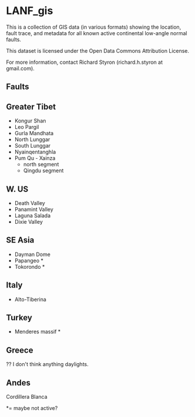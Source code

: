 LANF_gis
========

This is a collection of GIS data (in various formats) showing the location,
fault trace, and metadata for all known active continental low-angle normal 
faults.

This dataset is licensed under the Open Data Commons Attribution License.

For more information, contact Richard Styron (richard.h.styron at gmail.com).

## Faults

Greater Tibet
------
- Kongur Shan
- Leo Pargil
- Gurla Mandhata
- North Lunggar
- South Lunggar
- Nyainqentanghla
- Pum Qu - Xainza
  - north segment
  - Qingdu segment


W. US
-----
- Death Valley
- Panamint Valley
- Laguna Salada
- Dixie Valley

SE Asia
-------
- Dayman Dome
- Papangeo *
- Tokorondo *



Italy
-----
- Alto-Tiberina
 

Turkey
------
- Menderes massif *

Greece
-------
??  I don't think anything daylights.

Andes
------
Cordillera Blanca

*= maybe not active?
